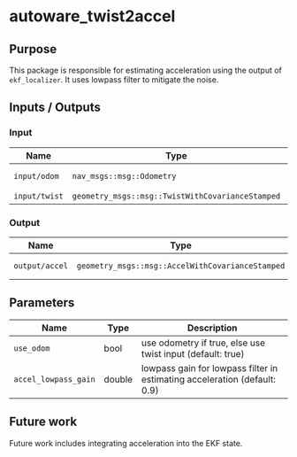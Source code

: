 # autoware_twist2accel

## Purpose

This package is responsible for estimating acceleration using the output of `ekf_localizer`. It uses lowpass filter to mitigate the noise.

## Inputs / Outputs

### Input

| Name          | Type                                             | Description           |
| ------------- | ------------------------------------------------ | --------------------- |
| `input/odom`  | `nav_msgs::msg::Odometry`                        | localization odometry |
| `input/twist` | `geometry_msgs::msg::TwistWithCovarianceStamped` | twist                 |

### Output

| Name           | Type                                             | Description            |
| -------------- | ------------------------------------------------ | ---------------------- |
| `output/accel` | `geometry_msgs::msg::AccelWithCovarianceStamped` | estimated acceleration |

## Parameters

| Name                 | Type   | Description                                                               |
| -------------------- | ------ | ------------------------------------------------------------------------- |
| `use_odom`           | bool   | use odometry if true, else use twist input (default: true)                |
| `accel_lowpass_gain` | double | lowpass gain for lowpass filter in estimating acceleration (default: 0.9) |

## Future work

Future work includes integrating acceleration into the EKF state.
